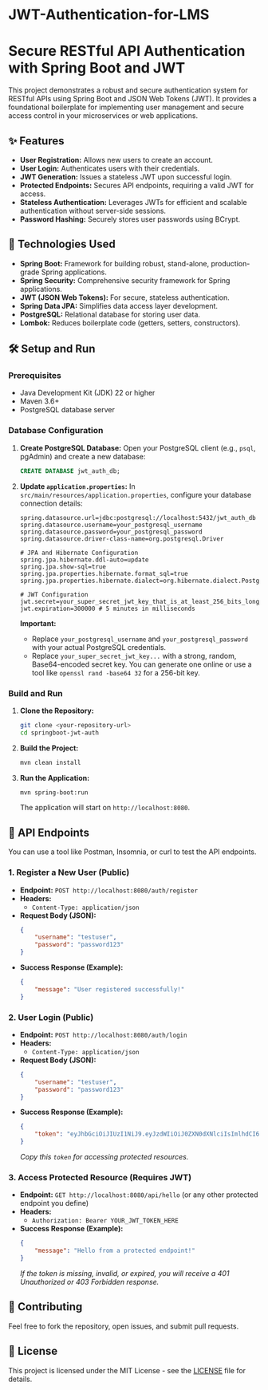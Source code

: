 ﻿# JWT-Authentication-for-LMS
# Secure RESTful API Authentication with Spring Boot and JWT

This project demonstrates a robust and secure authentication system for RESTful APIs using Spring Boot and JSON Web Tokens (JWT). It provides a foundational boilerplate for implementing user management and secure access control in your microservices or web applications.

## ✨ Features

* **User Registration:** Allows new users to create an account.
* **User Login:** Authenticates users with their credentials.
* **JWT Generation:** Issues a stateless JWT upon successful login.
* **Protected Endpoints:** Secures API endpoints, requiring a valid JWT for access.
* **Stateless Authentication:** Leverages JWTs for efficient and scalable authentication without server-side sessions.
* **Password Hashing:** Securely stores user passwords using BCrypt.

## 🚀 Technologies Used

* **Spring Boot:** Framework for building robust, stand-alone, production-grade Spring applications.
* **Spring Security:** Comprehensive security framework for Spring applications.
* **JWT (JSON Web Tokens):** For secure, stateless authentication.
* **Spring Data JPA:** Simplifies data access layer development.
* **PostgreSQL:** Relational database for storing user data.
* **Lombok:** Reduces boilerplate code (getters, setters, constructors).

## 🛠️ Setup and Run

### Prerequisites

* Java Development Kit (JDK) 22 or higher
* Maven 3.6+
* PostgreSQL database server

### Database Configuration

1.  **Create PostgreSQL Database:**
    Open your PostgreSQL client (e.g., `psql`, pgAdmin) and create a new database:
    ```sql
    CREATE DATABASE jwt_auth_db;
    ```
2.  **Update `application.properties`:**
    In `src/main/resources/application.properties`, configure your database connection details:

    ```properties
    spring.datasource.url=jdbc:postgresql://localhost:5432/jwt_auth_db
    spring.datasource.username=your_postgresql_username
    spring.datasource.password=your_postgresql_password
    spring.datasource.driver-class-name=org.postgresql.Driver

    # JPA and Hibernate Configuration
    spring.jpa.hibernate.ddl-auto=update
    spring.jpa.show-sql=true
    spring.jpa.properties.hibernate.format_sql=true
    spring.jpa.properties.hibernate.dialect=org.hibernate.dialect.PostgreSQLDialect

    # JWT Configuration
    jwt.secret=your_super_secret_jwt_key_that_is_at_least_256_bits_long_and_base64_encoded
    jwt.expiration=300000 # 5 minutes in milliseconds
    ```
    **Important:**
    * Replace `your_postgresql_username` and `your_postgresql_password` with your actual PostgreSQL credentials.
    * Replace `your_super_secret_jwt_key...` with a strong, random, Base64-encoded secret key. You can generate one online or use a tool like `openssl rand -base64 32` for a 256-bit key.

### Build and Run

1.  **Clone the Repository:**
    ```bash
    git clone <your-repository-url>
    cd springboot-jwt-auth
    ```
2.  **Build the Project:**
    ```bash
    mvn clean install
    ```
3.  **Run the Application:**
    ```bash
    mvn spring-boot:run
    ```
    The application will start on `http://localhost:8080`.

## 🧪 API Endpoints

You can use a tool like Postman, Insomnia, or curl to test the API endpoints.

### 1. Register a New User (Public)

* **Endpoint:** `POST http://localhost:8080/auth/register`
* **Headers:**
    * `Content-Type: application/json`
* **Request Body (JSON):**
    ```json
    {
        "username": "testuser",
        "password": "password123"
    }
    ```
* **Success Response (Example):**
    ```json
    {
        "message": "User registered successfully!"
    }
    ```

### 2. User Login (Public)

* **Endpoint:** `POST http://localhost:8080/auth/login`
* **Headers:**
    * `Content-Type: application/json`
* **Request Body (JSON):**
    ```json
    {
        "username": "testuser",
        "password": "password123"
    }
    ```
* **Success Response (Example):**
    ```json
    {
        "token": "eyJhbGciOiJIUzI1NiJ9.eyJzdWIiOiJ0ZXN0dXNlciIsImlhdCI6MTcwMDAwMDAwMCwiZXhwIjoxNzAwMDAzNjAwfQ...."
    }
    ```
    *Copy this `token` for accessing protected resources.*

### 3. Access Protected Resource (Requires JWT)

* **Endpoint:** `GET http://localhost:8080/api/hello` (or any other protected endpoint you define)
* **Headers:**
    * `Authorization: Bearer YOUR_JWT_TOKEN_HERE`
* **Success Response (Example):**
    ```json
    {
        "message": "Hello from a protected endpoint!"
    }
    ```
    *If the token is missing, invalid, or expired, you will receive a 401 Unauthorized or 403 Forbidden response.*

## 🤝 Contributing

Feel free to fork the repository, open issues, and submit pull requests.

## 📄 License

This project is licensed under the MIT License - see the [LICENSE](LICENSE) file for details.
